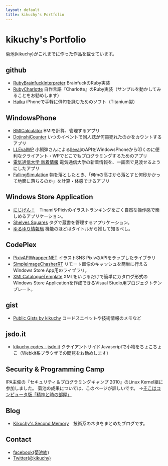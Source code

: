 ```yaml
---
layout: default
title: kikuchy's Portfolio
---
```


kikuchy's Portfolio
===========
菊池(kikuchy)がこれまでに作った作品を載せています。

github
------
- [RubyBrainfuckInterpreter](https://github.com/kikuchy/RubyBrainfuckInterpreter)	BrainfuckのRuby実装
- [RubyCharlotte](http://kikuchy.github.com/RubyCharlotte/)	自作言語『Charlotte』のRuby実装（サンプルを動かしてみることをお勧めします）
- [Haiku](https://github.com/kikuchy/Haiku)	iPhoneで手軽に俳句を詠むためのソフト（Titanium製）

WindowsPhone
------------
- [BMICalculator](http://www.windowsphone.com/ja-JP/apps/1ffe873b-a7a1-4138-a25b-1fba995bfbf5)	BMIを計算、管理するアプリ
- [DojinshiCounter](http://www.windowsphone.com/ja-JP/apps/09d8d4cf-be30-4c9e-88ff-dd8f2d92b6f2)	いつのイベントで同人誌が何冊売れたのかをカウントするアプリ
- [LLEvalWP](http://www.windowsphone.com/ja-JP/apps/1af27016-2f39-408b-931a-e0974954da85)	小飼弾さんによる[lleval](http://colabv6.dan.co.jp/lleval.html)のAPIをWindowsPhoneから叩くのに便利なクライアント・WPでどこでもプログラミングするためのアプリ
- [電気通信大学 新着情報](http://www.windowsphone.com/ja-JP/apps/88129065-1060-43bf-8b73-0aa6c3369fc3?fb_ref=wpcwam&fb_source=other_multiline)	電気通信大学の新着情報を、一画面で見渡せるようにしたアプリ
- [FallingSimulation](http://www.windowsphone.com/ja-JP/apps/21d98085-5202-410b-902e-879a10a3af19)	物を落としたとき、「何mの高さから落とすと何秒かかって地面に落ちるのか」を計算・体感できるアプリ

Windows Store Application
----------------------------
- [にじげん！](http://apps.microsoft.com/webpdp/ja-JP/app/nijigen/da27db88-f704-42e3-af85-598579a6249f)　TinamiやPixivのイラストランキングをごく自然な操作感で楽しめるアプリケーション。
- [Shelves Squares](http://apps.microsoft.com/windows/app/shelves-squrares/cf909cdc-993c-4e41-9415-e57dd8275907) タグで蔵書を管理するアプリケーション。
- [ゆるゆり情報局](http://apps.microsoft.com/windows/app/c30a11b0-818f-4350-8a4c-78654f5e92e2) 機能のほどはタイトルから推して知るべし。


CodePlex
--------
- [PixivAPIWrapper.NET](http://pixivapi.codeplex.com/)	イラストSNS PixivのAPIをラップしたライブラリ
- [SimpleImageChasherRT](https://simpleimagecacherrt.codeplex.com/) リモート画像のキャッシュを簡単に行えるWindows Store App用のライブラリ。
- [XMLCatalogueTemplate](https://xmlcataloguetemplate.codeplex.com) XMLをいじるだけで簡単にカタログ形式のWindows Store Applicationを作成できるVisual Studio用プロジェクトテンプレート。

gist
----
- [Public Gists by kikuchy](https://gist.github.com/kikuchy)	コードスニペットや技術情報のメモなど

jsdo.it
--------
- [kikuchy codes - jsdo.it](http://jsdo.it/kikuchy/codes#sectActivity)	クライアントサイドJavascriptで小物をちょこちょこ（Webkit系ブラウザでの閲覧をお勧めします）

Security & Programming Camp
----------------------------
IPA主催の『セキュリティ＆プログラミングキャンプ 2010』のLinux Kernel組に参加しました。
菊池の成果については、このページが詳しいです。
->[そこはコンピュータ版「精神と時の部屋」](http://www.atmarkit.co.jp/flinux/special/camp2010/01b.html)

Blog
-----
- [Kikuchy's Second Memory](http://kikuchy.hatenablog.com)　技術系のネタをまとめたブログです。

Contact
-------
- [facebook(菊池紘)](http://www.facebook.com/kikuchy)
- [Twitter(@kikuchy)](http://twitter.com/kikuchy)

